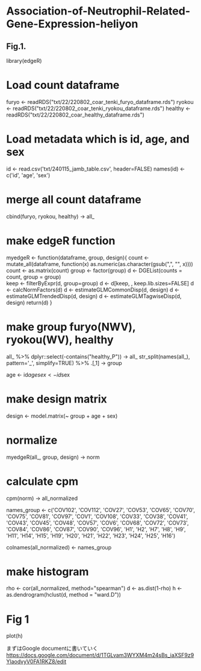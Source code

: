 # Association-of-Neutrophil-Related-Gene-Expression-heliyon
## Fig.1.
library(edgeR)
# Load count dataframe
furyo <- readRDS("txt/22/220802_coar_tenki_furyo_dataframe.rds")
ryokou <- readRDS("txt/22/220802_coar_tenki_ryokou_dataframe.rds")
healthy <- readRDS("txt/22/220802_coar_healthy_dataframe.rds")
# Load metadata which is id, age, and sex 
id <- read.csv('txt/240115_jamb_table.csv', header=FALSE)
names(id) <- c('id', 'age', 'sex')
# merge all count dataframe
cbind(furyo, ryokou, healthy) -> all_

# make edgeR function
myedgeR <- function(dataframe, group, design){
    count <- mutate_all(dataframe, function(x) as.numeric(as.character(gsub(",", "", x))))
    count <- as.matrix(count)
    group <- factor(group)
    d <- DGEList(counts = count, group = group)    
    keep <- filterByExpr(d, group=group)
    d <- d[keep, , keep.lib.sizes=FALSE]
    d <- calcNormFactors(d) 
    d <- estimateGLMCommonDisp(d, design)
    d <- estimateGLMTrendedDisp(d, design)
    d <- estimateGLMTagwiseDisp(d, design)
    return(d)
}
                        
# make group furyo(NWV), ryokou(WV), healthy
all_ %>% dplyr::select(-contains("healthy_P")) -> all_
str_split(names(all_), pattern='_', simplify=TRUE) %>% .[,1] -> group

age <- id$age
sex <- id$sex

# make design matrix                        
design <- model.matrix(~ group + age + sex)

# normalize
myedgeR(all_, group, design) -> norm

# calculate cpm 
cpm(norm) -> all_normalized

names_group <- c('COV102',
'COV112',
'COV27',
'COV53',
'COV65',
'COV70',
'COV75',
'COV81',
'COV97',
'COV1',
'COV108',
'COV33',
'COV38',
'COV41',
'COV43',
'COV45',
'COV48',
'COV57',
'COV6',
'COV68',
'COV72',
'COV73',
'COV84',
'COV86',
'COV87',
'COV90',
'COV96',
'H1',
'H2',
'H7',
'H8',
'H9',
'H11',
'H14',
'H15',
'H19',
'H20',
'H21',
'H22',
'H23',
'H24',
'H25',
'H16')

                        
colnames(all_normalized) <- names_group
                        
# make histogram
rho <- cor(all_normalized, method="spearman")
d <- as.dist(1-rho)
h <- as.dendrogram(hclust(d, method = "ward.D"))
                        
# Fig 1
plot(h)

まずはGoogle documentに書いていく
https://docs.google.com/document/d/1TGLvam3WYXM4m24sBs_iaXSF9z9YlaodvyV0FA1RKZ8/edit
